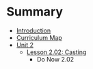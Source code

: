 # Summary

* [Introduction](README.md)
* [Curriculum Map](curriculum_map.md)
* [Unit 2](unit_2.md)
   * [Lesson 2.02: Casting](lesson_202_casting.md)
       * Do Now 2.02

